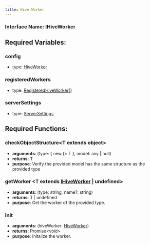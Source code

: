 ```yaml
---
title: Hive Worker
---
```


### Interface Name: IHiveWorker

## Required Variables:

### config

-   type: <a href="../models/hive-worker">HiveWorker</a>

### registeredWorkers

-   type: <a href="../models/registered-hive-worker">RegisteredHiveWorker</a>[]

### serverSettings

-   type: <a href="../models/server-settings">ServerSettings</a>

## Required Functions:

### checkObjectStructure&lt;T extends object&gt;

-   <strong>arguments</strong>: (type: &#123; new (): T &#125;, model: any | null)
-   <strong>returns</strong>: T
-   <strong>purpose</strong>: Verify the provided model has the same structure as the provided type

### getWorker &lt;T extends <a href="./hive-worker">IHiveWorker</a> | undefined&gt;

-   <strong>arguments</strong>: (type: string, name?: string)
-   <strong>returns</strong>: T | undefined
-   <strong>purpose</strong>: Get the worker of the provided type.

### init

-   <strong>arguments</strong>: (hiveWorker: <a href="../models/hive-worker">HiveWorker</a>)
-   <strong>returns</strong>: Promise&lt;void&gt;
-   <strong>purpose</strong>: Initalize the worker.
